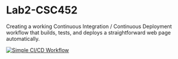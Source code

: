 # Lab2-CSC452
Creating a working Continuous Integration / Continuous Deployment workflow that builds, tests, and deploys a straightforward web page automatically. 

[![Simple CI/CD Workflow](https://github.com/ShadowWolf2403/Lab2-CSC452/actions/workflows/ci-cd.yml/badge.svg)](https://github.com/ShadowWolf2403/Lab2-CSC452/actions/workflows/ci-cd.yml)

